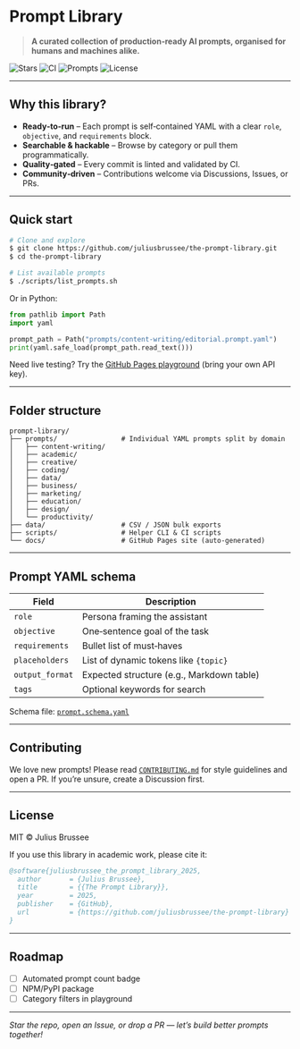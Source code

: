 # Prompt Library

> **A curated collection of production‑ready AI prompts, organised for humans and machines alike.**

![Stars](https://img.shields.io/github/stars/juliusbrussee/the-prompt-library?style=social)
![CI](https://github.com/juliusbrussee/the-prompt-library/actions/workflows/ci.yml/badge.svg)
![Prompts](https://img.shields.io/badge/prompts-100-blue)
![License](https://img.shields.io/github/license/juliusbrussee/the-prompt-library)

---

## Why this library?

* **Ready‑to‑run** – Each prompt is self‑contained YAML with a clear `role`, `objective`, and `requirements` block.
* **Searchable & hackable** – Browse by category or pull them programmatically.
* **Quality‑gated** – Every commit is linted and validated by CI.
* **Community‑driven** – Contributions welcome via Discussions, Issues, or PRs.

---

## Quick start

```bash
# Clone and explore
$ git clone https://github.com/juliusbrussee/the-prompt-library.git
$ cd the-prompt-library

# List available prompts
$ ./scripts/list_prompts.sh
```

Or in Python:

```python
from pathlib import Path
import yaml

prompt_path = Path("prompts/content-writing/editorial.prompt.yaml")
print(yaml.safe_load(prompt_path.read_text()))
```

Need live testing? Try the [GitHub Pages playground](https://juliusbrussee.github.io/prompt-library) (bring your own API key).

---

## Folder structure

```
prompt-library/
├── prompts/                # Individual YAML prompts split by domain
│   ├── content-writing/
│   ├── academic/
│   ├── creative/
│   ├── coding/
│   ├── data/
│   ├── business/
│   ├── marketing/
│   ├── education/
│   ├── design/
│   └── productivity/
├── data/                   # CSV / JSON bulk exports
├── scripts/                # Helper CLI & CI scripts
└── docs/                   # GitHub Pages site (auto‑generated)
```

---

## Prompt YAML schema

| Field           | Description                               |
| --------------- | ----------------------------------------- |
| `role`          | Persona framing the assistant             |
| `objective`     | One‑sentence goal of the task             |
| `requirements`  | Bullet list of must‑haves                 |
| `placeholders`  | List of dynamic tokens like `{topic}`     |
| `output_format` | Expected structure (e.g., Markdown table) |
| `tags`          | Optional keywords for search              |

Schema file: [`prompt.schema.yaml`](prompt.schema.yaml)

---

## Contributing

We love new prompts! Please read [`CONTRIBUTING.md`](CONTRIBUTING.md) for style guidelines and open a PR.
If you’re unsure, create a Discussion first.

---

## License

MIT © Julius Brussee

If you use this library in academic work, please cite it:

```bibtex
@software{juliusbrussee_the_prompt_library_2025,
  author       = {Julius Brussee},
  title        = {{The Prompt Library}},
  year         = 2025,
  publisher    = {GitHub},
  url          = {https://github.com/juliusbrussee/the-prompt-library}
}
```

---

## Roadmap

* [ ] Automated prompt count badge
* [ ] NPM/PyPI package
* [ ] Category filters in playground

---

*Star the repo, open an Issue, or drop a PR — let’s build better prompts together!*
